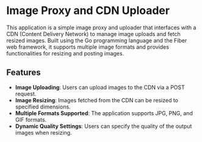 # Image Proxy and CDN Uploader

This application is a simple image proxy and uploader that interfaces with a CDN (Content Delivery Network) to manage image uploads and fetch resized images. Built using the Go programming language and the Fiber web framework, it supports multiple image formats and provides functionalities for resizing and posting images.

## Features

- **Image Uploading**: Users can upload images to the CDN via a POST request.
- **Image Resizing**: Images fetched from the CDN can be resized to specified dimensions.
- **Multiple Formats Supported**: The application supports JPG, PNG, and GIF formats.
- **Dynamic Quality Settings**: Users can specify the quality of the output images when resizing.
